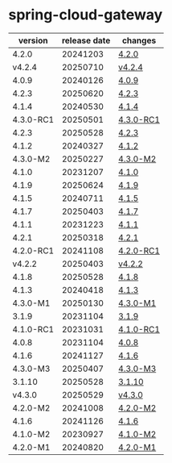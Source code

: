 # spring-cloud-gateway	


|version|release date|changes|
|---|---|---|
|4.2.0|20241203|[4.2.0](./4.2.0-20241203.md)|
|v4.2.4|20250710|[v4.2.4](./v4.2.4-20250710.md)|
|4.0.9|20240126|[4.0.9](./4.0.9-20240126.md)|
|4.2.3|20250620|[4.2.3](./4.2.3-20250620.md)|
|4.1.4|20240530|[4.1.4](./4.1.4-20240530.md)|
|4.3.0-RC1|20250501|[4.3.0-RC1](./4.3.0-RC1-20250501.md)|
|4.2.3|20250528|[4.2.3](./4.2.3-20250528.md)|
|4.1.2|20240327|[4.1.2](./4.1.2-20240327.md)|
|4.3.0-M2|20250227|[4.3.0-M2](./4.3.0-M2-20250227.md)|
|4.1.0|20231207|[4.1.0](./4.1.0-20231207.md)|
|4.1.9|20250624|[4.1.9](./4.1.9-20250624.md)|
|4.1.5|20240711|[4.1.5](./4.1.5-20240711.md)|
|4.1.7|20250403|[4.1.7](./4.1.7-20250403.md)|
|4.1.1|20231223|[4.1.1](./4.1.1-20231223.md)|
|4.2.1|20250318|[4.2.1](./4.2.1-20250318.md)|
|4.2.0-RC1|20241108|[4.2.0-RC1](./4.2.0-RC1-20241108.md)|
|v4.2.2|20250403|[v4.2.2](./v4.2.2-20250403.md)|
|4.1.8|20250528|[4.1.8](./4.1.8-20250528.md)|
|4.1.3|20240418|[4.1.3](./4.1.3-20240418.md)|
|4.3.0-M1|20250130|[4.3.0-M1](./4.3.0-M1-20250130.md)|
|3.1.9|20231104|[3.1.9](./3.1.9-20231104.md)|
|4.1.0-RC1|20231031|[4.1.0-RC1](./4.1.0-RC1-20231031.md)|
|4.0.8|20231104|[4.0.8](./4.0.8-20231104.md)|
|4.1.6|20241127|[4.1.6](./4.1.6-20241127.md)|
|4.3.0-M3|20250407|[4.3.0-M3](./4.3.0-M3-20250407.md)|
|3.1.10|20250528|[3.1.10](./3.1.10-20250528.md)|
|v4.3.0|20250529|[v4.3.0](./v4.3.0-20250529.md)|
|4.2.0-M2|20241008|[4.2.0-M2](./4.2.0-M2-20241008.md)|
|4.1.6|20241126|[4.1.6](./4.1.6-20241126.md)|
|4.1.0-M2|20230927|[4.1.0-M2](./4.1.0-M2-20230927.md)|
|4.2.0-M1|20240820|[4.2.0-M1](./4.2.0-M1-20240820.md)|
